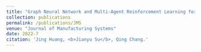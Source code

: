 ```yaml
---
title: "Graph Neural Network and Multi-Agent Reinforcement Learning for Machine-Process-System Integrated Control to optimize production line yield"
collection: publications
permalink: /publications/JMS
venue: "Journal of Manufacturing Systems"
date: 2022-7
citation: 'Jing Huang, <b>Jianyu Su</b>, Qing Chang.'
---
```

